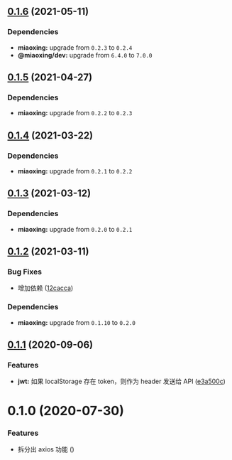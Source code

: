 ## [0.1.6](https://github.com/miaoxing/mxjs-axios/compare/v0.1.5...v0.1.6) (2021-05-11)





### Dependencies

* **miaoxing:** upgrade from `0.2.3` to `0.2.4`
* **@miaoxing/dev:** upgrade from `6.4.0` to `7.0.0`

## [0.1.5](https://github.com/miaoxing/mxjs-axios/compare/v0.1.4...v0.1.5) (2021-04-27)





### Dependencies

* **miaoxing:** upgrade from `0.2.2` to `0.2.3`

## [0.1.4](https://github.com/miaoxing/mxjs-axios/compare/v0.1.3...v0.1.4) (2021-03-22)





### Dependencies

* **miaoxing:** upgrade from `0.2.1` to `0.2.2`

## [0.1.3](https://github.com/miaoxing/mxjs-axios/compare/v0.1.2...v0.1.3) (2021-03-12)





### Dependencies

* **miaoxing:** upgrade from `0.2.0` to `0.2.1`

## [0.1.2](https://github.com/miaoxing/mxjs-axios/compare/v0.1.1...v0.1.2) (2021-03-11)


### Bug Fixes

* 增加依赖 ([12cacca](https://github.com/miaoxing/mxjs-axios/commit/12caccafe7446d8a211f8bfe99648e7cb9e74e03))





### Dependencies

* **miaoxing:** upgrade from `0.1.10` to `0.2.0`

## [0.1.1](https://github.com/miaoxing/mxjs-axios/compare/v0.1.0...v0.1.1) (2020-09-06)


### Features

* **jwt:** 如果 localStorage 存在 token，则作为 header 发送给 API ([e3a500c](https://github.com/miaoxing/mxjs-axios/commit/e3a500c53ada3f5fee76e9bb1489b230d25f32d8))

# 0.1.0 (2020-07-30)


### Features

* 拆分出 axios 功能 ([](https://github.com/miaoxing/mxjs-axios/commit/))
